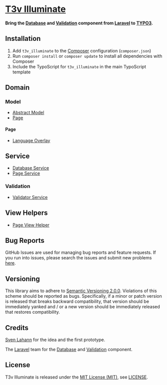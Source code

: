 [T3v Illuminate]
================

**Bring the [Database] and [Validation] component from [Laravel] to [TYPO3].**

Installation
------------

1. Add `t3v_illuminate` to the [Composer] configuration (`composer.json`)
2. Run `composer install` or `composer update` to install all dependencies with Composer
3. Include the TypoScript for `t3v_illuminate` in the main TypoScript template

Domain
------

### Model

* [Abstract Model]
* [Page]

#### Page

* [Language Overlay]

Service
-------

* [Database Service]
* [Page Service]

### Validation

* [Validator Service]

View Helpers
------------

* [Page View Helper]

Bug Reports
-----------

GitHub Issues are used for managing bug reports and feature requests. If you run into issues, please search the issues
and submit new problems [here].

Versioning
----------

This library aims to adhere to [Semantic Versioning 2.0.0]. Violations of this scheme should be reported as bugs.
Specifically, if a minor or patch version is released that breaks backward compatibility, that version should be
immediately yanked and / or a new version should be immediately released that restores compatibility.

Credits
-------

[Sven Lahann] for the idea and the first prototype.

The [Laravel] team for the [Database] and [Validation] component.

License
-------

T3v Illuminate is released under the [MIT License (MIT)], see [LICENSE].

[Abstract Model]: https://github.com/t3v/t3v_illuminate/blob/master/Classes/Domain/Model/AbstractModel.php "Abstract Model"
[Database Service]: https://github.com/t3v/t3v_illuminate/blob/master/Classes/Service/DatabaseService.php "Database Service"
[Language Overlay]: https://github.com/t3v/t3v_illuminate/blob/master/Classes/Domain/Model/Page/LanguageOverlay.php "Language Overlay"
[Page Service]: https://github.com/t3v/t3v_illuminate/blob/master/Classes/Service/PageService.php "Page Service"
[Page View Helper]: https://github.com/t3v/t3v_illuminate/blob/master/Classes/ViewHelpers/PageViewHelper.php "Page View Helper"
[Page]: https://github.com/t3v/t3v_illuminate/blob/master/Classes/Domain/Model/Page.php "Page"
[Validator Service]: https://github.com/t3v/t3v_illuminate/blob/master/Classes/Service/Validation/ValidatorService.php "Validator Service"

[Composer]: https://getcomposer.org "Dependency Manager for PHP"
[Database]: https://github.com/illuminate/database "Illuminate Database component"
[here]: https://github.com/t3v/t3v_illuminate/issues "GitHub Issue Tracker"
[Illuminate]: https://github.com/illuminate "The components that make up the Laravel PHP framework."
[Laravel]: https://laravel.com "The PHP Framework For Web Artisans"
[LICENSE]: https://raw.githubusercontent.com/t3v/t3v_illuminate/master/LICENSE "License"
[MIT License (MIT)]: http://opensource.org/licenses/MIT "The MIT License (MIT)"
[Semantic Versioning 2.0.0]: http://semver.org "Semantic Versioning 2.0.0"
[Sven Lahann]: https://github.com/svenlahann "Sven Lahann at GitHub"
[T3v Illuminate]: https://t3v.github.io/t3v_illuminate/ "Bring the Database and Validation component from Laravel to TYPO3."
[TYPO3]: https://typo3.org "The Enterprise Open Source CMS"
[TYPO3voila]: https://github.com/t3v "“UH LÁLÁ, TYPO3!”"
[Validation]: https://github.com/illuminate/validation "Illuminate Validation component"